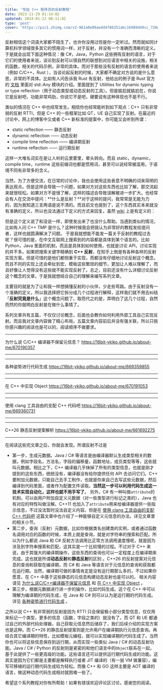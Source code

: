 ```yaml
---
title: '写给 C++ 程序员的反射教程'
date: 2023-11-29 01:14:02
updated: 2024-01-23 08:11:02
type: 'post'
cover: 'https://pic1.zhimg.com/v2-961a0e09aedd4f88351abc16989d49cc_720w.jpg?source=172ae18b'
---
```



反射相信这个词语大家都不陌生了，也许你没用过但是你一定听过。然而就如同计算机科学领域很多其它的惯用词一样，对于反射，并没有一个准确而清晰的定义。于是就会出现下面这种情况：像 C#，Java，Python 这些拥有反射的语言，对于它们的使用者来说，谈论到反射可以很自然的联想到对应语言中相关的设施，相关的函数，相关的代码示例，非常的具体。而对于那些没有反射的语言的使用者来说（例如 C/C++，Rust ），当谈论起反射的时候，大家都不确定对方说的是什么意思，非常的不具体。比如有人问告诉我 Rust 有反射，他给出的例子是 Rust 官方的 [文档](https://doc.rust-lang.org/stable/std/any/index.html) 里面对 std::Any 模块的介绍。里面提到了 Utilities for dynamic typing or type reflection（用于动态类型或动态反射的工具）。但是尴尬就尴尬在，你说它是反射吧，功能非常鸡肋，你说它不是吧，硬要说有这种体现也不是不行。

类似的情况在 C++ 中也经常发生。相信你也经常能听到如下观点：C++ 只有非常弱的反射 RTTI，但是 C++ 的一些框架比如 QT，UE 自己实现了反射。在最近的讨论中，网上的博客中又或者 C++ 新标准的提案中，你可能又会听到所谓：

- static reflection —— 静态反射
- dynamic reflection —— 动态反射
- compile time reflection —— 编译期反射
- runtime reflection —— 运行期反射


这样一大堆名词实在是让人听的云里雾里，晕头转向。而且 static，dynamic，compile time，runtime 这些前缀词也都是惯用词，甚至可以说经常被滥用，于语境不同有非常多的含义。

当然，为了方便交流，在日常的讨论中，我也会使用这些表意不明确的词来简明的表达观点。但是这样会导致一个问题，如果对方对这些东西也比较了解，那交流起来就很轻松。如果对方不是很了解，这样的描述会导致误解被进一步扩大。也经常会有人在交流中提问：**什么是反射？**对于这样的提问，我常常是无能为力的，因为我知道三言两语是说不清的。而且前文也提到了，这个东西其实本来就没有准确的定义，所以也没法通过下定义的方式来回复。虽然 [wiki](https://en.wikipedia.org/wiki/Reflective_programming) 上是有定义的：

但是这个定义说了和没说一样，即使发出来了也没什么帮助。当遇到类似的情况，比如有人问 C++ TMP 是什么？这种时候我会把我认为非常好的教程发给提问者，这样也就圆满解决了问题。 于是我就想能不能发一篇关于反射的教程过去呢？很可惜的是，在中文互联网上搜索到的内容都是具体到某个语言的。比如 Python，Java 里面的机制，而且是具体到如何使用，也就是讨论 API，讨论实现的并不多。如果把搜索关键字精确到 **C++ 反射**，在知乎上倒是有各种各样的反射实现方案。但是可惜的是他们都侧重于实现，而都没有仔细地讨论反射这个概念。而且不同的实现上还会牵扯到宏，模板这些繁琐的细节，更加让人难以理解了，而且好像让人觉得没有这些就不能实现反射了。总之，目前还没有什么详细讨论反射这个概念的文章，于是我就想结合自己的理解来编写系列文章。

主要目的就是为了让和我一样想搞懂反射的小伙伴，少走些弯路。由于反射没有一个准确的定义，所以我选择把它拆分成几个过程进行解释，这样我们就不用去纠结「**反射究竟是什么**」这个概念问题了。取而代之的是，弄明白了这几个过程，自然而然的你就明白反射是在做什么事情了。

系列文章共有五篇，不仅仅讨论概念，后面也会教你如何利用外部工具自己实现反射。而且我对文章内容做了精心布局，五篇文章内容前后并没有强关联，所以只挑你感兴趣的阅读也是可以的，阅读顺序不做要求。

---

为什么说 C/C++ 编译器不保留元信息？
https://16bit-ykiko.github.io/about-me/670190357

---

---

各种姿势进行代码生成
https://16bit-ykiko.github.io/about-me/669359855

---

---

在 C++ 中实现 Object
https://16bit-ykiko.github.io/about-me/670191053

---

---

使用 clang 工具自由的支配 C++ 代码吧
https://16bit-ykiko.github.io/about-me/669360731

---

---

C++26 静态反射提案解析
https://16bit-ykiko.github.io/about-me/661692275

---

在阅读这些完文章之后，你就会发现。所谓反射不过是

- 第一步，生成元数据。Java / C# 等语言是由编译器默认生成类型相关的数据，例如字段名，方法名，字段的偏移量，函数地址，成员类型等等，这些就叫元数据。相比之下，C++ 编译器几乎抹掉了所有的类型信息，也就是刚才提到的这些东西，统统没有，编译器没有给你提供任何 API 去访问它们。C++ 要附加元数据，只能自己去手工制作，也就是你来自己去写这些元数据，然后编译到代码里面，或者作为配置文件读取。**当然这一步可以利用代码生成这一技术实现自动化，这样也就不用手写了**。 另外，C# 有一种叫做`attribute`的机制，可以由用户附加自定义元数据（对一些类型进行标记之类的），Java 也有对应的特性叫做注解。C++11 也加入了`attribute`用来给编译器提供一些指示信息，不过没法暂时没法自定义内容。但是在 [使用 clang 工具自由的支配 C++ 代码吧](https://16bit-ykiko.github.io/about-me/669360731) 这篇文章中也介绍了一种能够自定义元信息的办法，详见文章里的相关小节。
- 第二步，查询（反射）元数据，比如你根据类名创建类的实例，或者通过函数名调用对应的函数的时候，本质上就是查询，就是对字符串的搜索和匹配。所以为什么都说 Java 和 C# 反射方法调用比正常方法调用速度慢呢，就是因为涉及到字符串搜索和匹配，这其实是一个比较慢的过程。不过对于 C++ 来说，由于其强大的编译期操作，这些东西的查询也可以一定程度上在编译期来完成。这也就是所谓**动态反射**和**静态反射**的区别 。C++26 的反射提案对元信息的查询和获取在编译期，而 C# 和 Java 等语言对于元信息的查询和获取都在运行期。当然，编译期可做的事情肯定是没有运行期那么多的，不过如果你愿意，在 C++ 中基于这些静态的元信息构建动态反射也是可以的。 相关内容请见 [为什么说C/C++编译器不保留元信息](https://16bit-ykiko.github.io/about-me/670190357) 和 [在 C++ 中实现 Object](https://16bit-ykiko.github.io/about-me/670191053) 。
- 第三步，根据元数据进行进一步的操作，比如代码生成。这个在 C++ 中可以理解为编译期的代码生成，在 Java 和 C# 则可以认为是运行期的代码生成。详见 [各种姿势进行代码生成](https://16bit-ykiko.github.io/about-me/669359855) 。


之所以说 C++ 有非常弱的反射是因为 RTTI 只会保留极小部分类型信息，仅仅用来标记一个类型，更多的信息（函数，字段之类的）就没有了。而 QT 和 UE 都通过自己的外部代码处理器，自己获取元信息然后储存了，我们后续介绍的实现方案也是这种。而 C++26 的静态反射提案则是允许用户在编译期执行元信息查询。再结合其它编译期的特性，比如模板元编程，就可以实现编译期的代码生成了。当然你也可以将这些信息保存到运行期，从而实现一些类似 Java / C# 的动态反射功能。Java / C# / Python 的反射则是紧密的和他们语言中的`Object`联系在一起，基于此提供了一些更高级的功能。这些语言还可以提供运行期代码生成的功能。这其实是因为它们都是主要都是解释执行或者 JIT 编译的（有一层 VM 做兼容），编写可移植的运行期代码生成较为轻松。而像 C++ 和 GO 这样主要是 AOT 编译的语言，做这种动态代码生成相对就困难一些了。

希望这个系列教程对你有所帮助！如果有错误欢迎评论区讨论，感谢您的阅读。